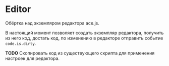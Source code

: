 Editor
======

Обёртка над экземляром редактора ace.js.

В настоящий момент позволяет создать экземпляр редактора, получить из него код,
достать код, по изменению в редакторе отправить событие `code.is.dirty`.

**TODO** Скопировать код из существующего скрипта для применения настроек для
редактора.
